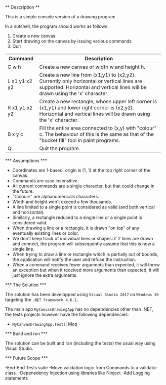 ** Description **

This is a simple console version of a drawing program.  

In a nutshell, the program should works as follows:  
 1. Create a new canvas  
 2. Start drawing on the canvas by issuing various commands  
 3. Quit  


| Command 		  | Description
------------------|------------------------------------------------------------------------------
| C w h           | Create a new canvas of width w and height h.  
| L x1 y1 x2 y2   | Create a new line from (x1,y1) to (x2,y2). Currently only horizontal or vertical lines are supported. Horizontal and vertical lines will be drawn using the 'x' character.  
| R x1 y1 x2 y2   | Create a new rectangle, whose upper left corner is (x1,y1) and lower right corner is (x2,y2). Horizontal and vertical lines will be drawn using the 'x' character.  
| B x y c         | Fill the entire area connected to (x,y) with "colour" c. The behaviour of this is the same as that of the "bucket fill" tool in paint programs.  
| Q               | Quit the program.  



 *** Assumptions ***

- Coordinates are 1-based, origin is (1, 1) at the top right corner of the canvas.
- Commands are case insensitive.
- All current commands are a single character, but that could change in the future.
- "Colours" are alphanumericals characters.
- Width and height won't exceed a few thousands.
- A line limited to a single point is considered as valid (and both vertical and horizontal).
- Similarly, a rectangle reduced to a single line or a single point is considered valid.
- When drawing a line or a rectangle, it is drawn "on top" of any eventually existing lines or color.
- We don't keep track of individual lines or shapes: if 2 lines are drawn and connect, the program will subsequently assume that this is now a single line.
- When trying to draw a line or rectangle which is partially out of bounds, the application will notify the user and refuse the instruction.
- When a command receives fewer arguments than expected, it will throw an exception but when it received more arguments than expected, it will just ignore the extra arguments.


*** The Solution ***

The solution has been developped using `Visual Studio 2017` on `Windows 10` targeting the `.NET Framework 4.6.1`.

The main app `MyCanvasDrawingApp` has no dependencies other than .NET, the tests projects however have the following dependencies:  
  - `MyCanvasDrawingApp.Tests`: Moq  


*** Build and run ***

The solution can be built and ran (including the tests) the usual way using Visual Studio.


*** Future Scope ***

-End-End Tests suite
-Move validation logic from Commands to a validator class.
-Depenedency Injection using libraries like Ninject
-Add Logging statements
